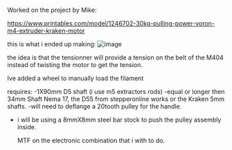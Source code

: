 Worked on the project by Mike:

https://www.printables.com/model/1246702-30kg-pulling-power-voron-m4-extruder-kraken-motor

this is what i ended up making: 
![image](https://github.com/user-attachments/assets/a4e67f51-9645-48a1-a455-7dbdffba0855)

the idea is that the tensionner will provide a tension on the belt of the M404 instead of twisting the motor to get the tension.

Ive added a wheel to manually load the filament

requires:
-1X90mm D5 shaft (i use m5 extractors rods)
-equal or longer then 34mm Shaft Nema 17, the D55 from stepperonline works or the Kraken 5mm shafts.
-will need to deflange a 20tooth pulley for the handle.
- i will be using a 8mmX8mm steel bar stock to push the pulley assembly inside.


  MTF on the electronic combination that i with to do.
